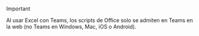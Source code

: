 > [!IMPORTANT]
> Al usar Excel con Teams, los scripts de Office solo se admiten en Teams en la web (no Teams en Windows, Mac, iOS o Android).